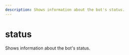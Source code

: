```yaml
---
description: Shows information about the bot's status.
---
```


# status

Shows information about the bot's status.

